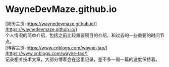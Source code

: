 # WayneDevMaze.github.io

[简历主页-https://waynedevmaze.github.io/](https://waynedevmaze.github.io/)  
个人情况的简单介绍，包括之前比较重要项目的介绍，和过去的一些重要的时间节点。  
[博客主页-https://www.cnblogs.com/wayne-tao/](https://www.cnblogs.com/wayne-tao/)    
记录相关技术文章，大部分博客会在这里记录，差不多一周一篇的速度保持着。  
